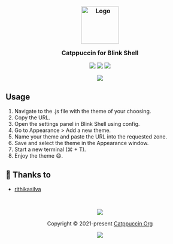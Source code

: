 <h3 align="center">
	<img src="https://raw.githubusercontent.com/catppuccin/catppuccin/dev/assets/logos/exports/1544x1544_circle.png" width="100" alt="Logo"/><br/>
	<img src="https://raw.githubusercontent.com/catppuccin/catppuccin/dev/assets/misc/transparent.png" height="30" width="0px"/>
	Catppuccin for Blink Shell
	<img src="https://raw.githubusercontent.com/catppuccin/catppuccin/dev/assets/misc/transparent.png" height="30" width="0px"/>
</h3>

<p align="center">
    <a href="https://github.com/rithikasilva/blink/stargazers"><img src="https://img.shields.io/github/stars/rithikasilva/blink?colorA=1e1e28&colorB=c9cbff&style=for-the-badge&logo=starship"></a>
    <a href="https://github.com/rithikasilva/blink/issues"><img src="https://img.shields.io/github/issues/rithikasilva/blink?colorA=1e1e28&colorB=f7be95&style=for-the-badge"></a>
    <a href="https://github.com/rithikasilva/blink/contributors"><img src="https://img.shields.io/github/contributors/rithikasilva/blink?colorA=1e1e28&colorB=b1e1a6&style=for-the-badge"></a>
</p>

<p align="center">
  <img src="assets/catpuccin-blink.jpg"/>
</p>

## Usage

1. Navigate to the .js file with the theme of your choosing.
2. Copy the URL.
3. Open the settings panel in Blink Shell using config.
4. Go to Appearance > Add a new theme.
5. Name your theme and paste the URL into the requested zone.
6. Save and select the theme in the Appearance window.
7. Start a new terminal (⌘ + T).
8. Enjoy the theme :smile:.


## 💝 Thanks to

- [rithikasilva](https://github.com/rithikasilva)

&nbsp;

<p align="center"><img src="https://raw.githubusercontent.com/catppuccin/catppuccin/dev/assets/footers/gray0_ctp_on_line.svg?sanitize=true" /></p>
<p align="center">Copyright &copy; 2021-present <a href="https://github.com/catppuccin" target="_blank">Catppuccin Org</a>
<p align="center"><a href="https://github.com/catppuccin/catppuccin/blob/main/LICENSE"><img src="https://img.shields.io/static/v1.svg?style=for-the-badge&label=License&message=MIT&logoColor=d9e0ee&colorA=302d41&colorB=c9cbff"/></a></p>
